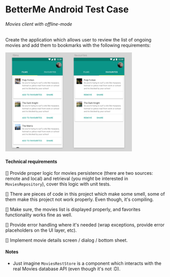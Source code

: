 # BetterMe Android Test Case

###### Movies client with offline-mode

Create the application which allows user to review the list of ongoing movies and add them to bookmarks with the following requirements:

![Sample of the UI](/ui_sample.png)

#### Technical requirements

[] Provide proper logic for movies persistence (there are two sources: remote and local) and
 retrieval (you might be interested in `MoviesRepository`), cover this logic with unit tests.

[] There are pieces of code in this project which make some smell, some of them make this project
 not work properly. Even though, it's compiling.

[] Make sure, the movies list is displayed properly, and favorites functionality works fine as well.

[] Provide error handling where it's needed (wrap exceptions, provide error placeholders on the UI layer, etc).

[] Implement movie details screen / dialog / bottom sheet.

#### Notes

- Just imagine `MoviesRestStore` is a component which interacts with the real Movies database API
(even though it's not :D).